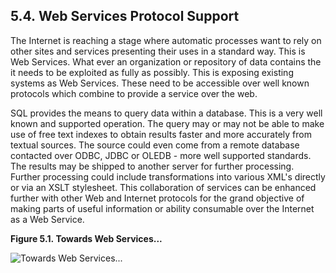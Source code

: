 <div>

<div>

<div>

<div>

## 5.4. Web Services Protocol Support

</div>

</div>

</div>

The Internet is reaching a stage where automatic processes want to rely
on other sites and services presenting their uses in a standard way.
This is Web Services. What ever an organization or repository of data
contains the it needs to be exploited as fully as possibly. This is
exposing existing systems as Web Services. These need to be accessible
over well known protocols which combine to provide a service over the
web.

SQL provides the means to query data within a database. This is a very
well known and supported operation. The query may or may not be able to
make use of free text indexes to obtain results faster and more
accurately from textual sources. The source could even come from a
remote database contacted over ODBC, JDBC or OLEDB - more well supported
standards. The results may be shipped to another server for further
processing. Further processing could include transformations into
various XML's directly or via an XSLT stylesheet. This collaboration of
services can be enhanced further with other Web and Internet protocols
for the grand objective of making parts of useful information or ability
consumable over the Internet as a Web Service.

<div>

<div>

**Figure 5.1. Towards Web Services...**

<div>

<div>

![Towards Web Services...](images/virtpyramid.jpg)

</div>

</div>

</div>

  

</div>

</div>

